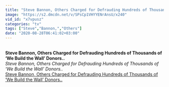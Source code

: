 ```yaml
---
title: "Steve Bannon, Others Charged for Defrauding Hundreds of Thousands of \u2018We Build the Wall\u2019 Donors.."
image: "https://s2.dmcdn.net/v/SPsCp1VHYYENrAnsU/x240"
vid_id: "x7vpusz"
categories: "tv"
tags: ["Steve","Bannon,","Others"]
date: "2020-08-28T06:41:02+03:00"
---
```

<br><b>Steve Bannon, Others Charged for Defrauding Hundreds of Thousands of ‘We Build the Wall’ Donors..</b><br> <i>Steve Bannon, Others Charged for Defrauding Hundreds of Thousands of ‘We Build the Wall’ Donors..</i><br> <u>Steve Bannon, Others Charged for Defrauding Hundreds of Thousands of ‘We Build the Wall’ Donors..</u>

